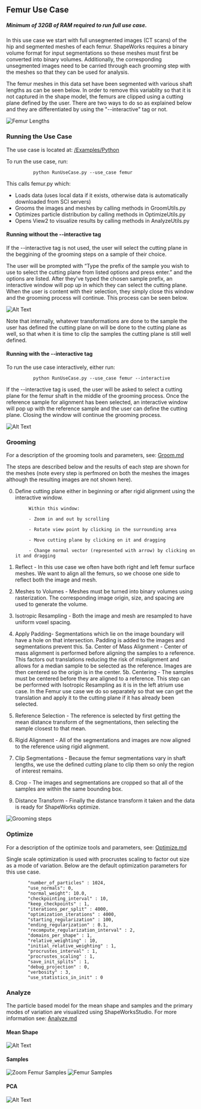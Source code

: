 ## Femur Use Case

##### Minimum of 32GB of RAM required to run full use case.

In this use case we start with full unsegmented images (CT scans) of the hip and segmented meshes of each femur.
ShapeWorks requires a binary volume format for input segmentations so these meshes must first be converted into binary volumes. Additionally, the corresponding unsegmented images need to be carried through each grooming step with the meshes so that they can be used for analysis.


The femur meshes in this data set have been segmented with various shaft lengths as can be seen below. In order to remove this variablity so that it is not captured in the shape model, the femurs are clipped using a cutting plane defined by the user. There are two ways to do so as explained below and they are differentiated by using the "--interactive" tag or not. 

![Femur Lengths](images/femurLengths.png)

### Running the Use Case
The use case is located at: [/Examples/Python](https://github.com/SCIInstitute/ShapeWorks/tree/master/Examples/Python)

To run the use case, run:
            
              python RunUseCase.py --use_case femur
              
This calls femur.py which:
* Loads data (uses local data if it exists, otherwise data is automatically downloaded from SCI servers)
* Grooms the images and meshes by calling methods in GroomUtils.py
* Optimizes particle distribution by calling methods in OptimizeUtils.py
* Opens View2  to visualize results by calling methods in AnalyzeUtils.py

#### Running without the --interactive tag

If the --interactive tag is not used, the user will select the cutting plane in the beggining of the grooming steps on a sample of their choice.

The user will be prompted with “Type the prefix of the sample you wish to use to select the cutting plane from listed options and press enter.” and the options are listed. After they've typed the chosen sample prefix, an interactive window will pop up in which they can select the cutting plane. When the user is content with their selection, they simply close this window and the grooming process will continue. This process can be seen below.

![Alt Text](images/notInteractiveFemur.gif)

Note that internally, whatever transformations are done to the sample the user has defined the cutting plane on will be done to the cutting plane as well, so that when it is time to clip the samples the cutting plane is still well defined. 

#### Running with the --interactive tag
To run the use case interactively, either run:
            
              python RunUseCase.py --use_case femur --interactive

If the --interactive tag is used, the user will be asked to select a cutting plane for the femur shaft in the middle of the grooming process. Once the reference sample for alignment has been selected, an interactive window will pop up with the reference sample and the user can define the cutting plane. Closing the window will continue the grooming process. 

![Alt Text](images/interactiveFemur.gif)

### Grooming
For a description of the grooming tools and parameters, see: [Groom.md](https://github.com/SCIInstitute/ShapeWorks/blob/master/Documentation/Groom.md)

The steps are described below and the results of each step are shown for the meshes (note every step is perfmored on both the meshes the images although the resulting images are not shown here).

0. Define cutting plane either in beginning or after rigid alignment using the interactive window. 

            Within this window:

            - Zoom in and out by scrolling
 
            - Rotate view point by clicking in the surrounding area
 
            - Move cutting plane by clicking on it and dragging
 
            - Change normal vector (represented with arrow) by clicking on it and dragging
  
1. Reflect - In this use case we often have both right and left femur surface meshes. We want to align all the femurs, so we choose one side to reflect both the image and mesh.
2. Meshes to Volumes - Meshes must be turned into binary volumes using rasterization. The corresponding image origin, size, and spacing are used to generate the volume. 
3. Isotropic Resampling - Both the image and mesh are resampled to have uniform voxel spacing. 
4. Apply Padding- Segmentations which lie on the image boundary will have a hole on that intersection. Padding is added to the images and segmentations prevent this.
5a. Center of Mass Alignment - Center of mass alignment is performed before aligning the samples to a reference. This factors out translations reducing the risk of misalignment and allows for a median sample to be selected as the reference. Images are then centered so the origin is in the center.
5b. Centering - The samples must be centered before they are aligned to a reference. This step can be performed with Isotropic Resampling as it is in the left atrium use case. In the Femur use case we do so separately so that we can get the translation and apply it to the cutting plane if it has already been selected.
6. Reference Selection - The reference is selected by first getting the mean distance transform of the segmentations, then selecting the sample closest to that mean.
7. Rigid Alignment - All of the segmentations and images are now aligned to the reference using rigid alignment.
8. Clip Segmentations - Because the femur segmentations vary in shaft lengths, we use the defined cutting plane to clip them so only the region of interest remains.
9. Crop - The images and segmentations are cropped so that all of the samples are within the same bounding box.
10. Distance Transform - Finally the distance transform it taken and the data is ready for ShapeWorks optimize.

![Grooming steps](images/FemurGroomPipeline.PNG)

### Optimize
For a description of the optimize tools and parameters, see: [Optimize.md](https://github.com/SCIInstitute/ShapeWorks/blob/master/Documentation/Optimize.md)

Single scale optimization is used with procrustes scaling to factor out size as a mode of variation. Below are the default optimization parameters for this use case. 

            "number_of_particles" : 1024, 
            "use_normals": 0,
            "normal_weight": 10.0,
            "checkpointing_interval" : 10,
            "keep_checkpoints" : 1,
            "iterations_per_split" : 4000,
            "optimization_iterations" : 4000,
            "starting_regularization" : 100,
            "ending_regularization" : 0.1,
            "recompute_regularization_interval" : 2,
            "domains_per_shape" : 1,
            "relative_weighting" : 10,
            "initial_relative_weighting" : 1,
            "procrustes_interval" : 1,
            "procrustes_scaling" : 1,
            "save_init_splits" : 1,
            "debug_projection" : 0,
            "verbosity" : 3,
            "use_statistics_in_init" : 0

### Analyze

The particle based model for the mean shape and samples and the primary modes of variation are visualized using ShapeWorksStudio.
For more information see: [Analyze.md](https://github.com/SCIInstitute/ShapeWorks/blob/master/Documentation/Analyze.md)

#### Mean Shape
![Alt Text](images/mean_femur.gif)

#### Samples
![Zoom Femur Samples](images/femur_samples_zoom.png)
![Femur Samples](images/femur_samples.png)

#### PCA
![Alt Text](images/femur_PCA.gif)
